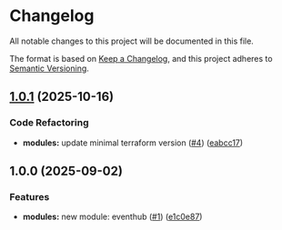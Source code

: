 # Changelog

All notable changes to this project will be documented in this file.

The format is based on [Keep a Changelog](https://keepachangelog.com/en/1.0.0/),
and this project adheres to [Semantic Versioning](https://semver.org/spec/v2.0.0.html).


## [1.0.1](https://github.com/upwindsecurity/terraform-azurerm-cloudlogs/compare/v1.0.0...v1.0.1) (2025-10-16)

### Code Refactoring

* **modules:** update minimal terraform version ([#4](https://github.com/upwindsecurity/terraform-azurerm-cloudlogs/issues/4)) ([eabcc17](https://github.com/upwindsecurity/terraform-azurerm-cloudlogs/commit/eabcc176ec8638d5b4a32f10a6edfa25feac48ff))

## 1.0.0 (2025-09-02)

### Features

* **modules:** new module: eventhub ([#1](https://github.com/upwindsecurity/terraform-azurerm-cloudlogs/issues/1)) ([e1c0e87](https://github.com/upwindsecurity/terraform-azurerm-cloudlogs/commit/e1c0e87e0407fcecbc36f691e4a8e509d0a40cce))
